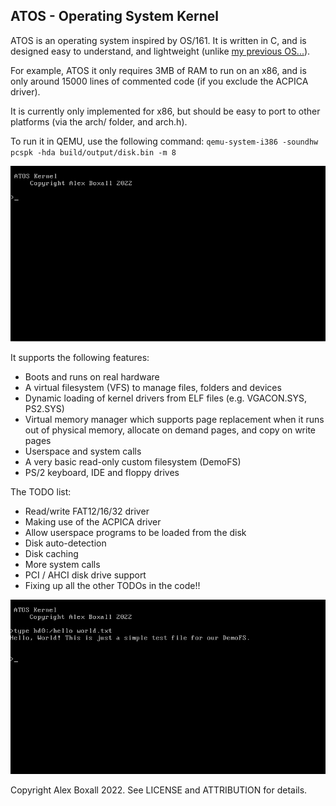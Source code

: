 ## ATOS - Operating System Kernel ##

ATOS is an operating system inspired by OS/161. It is written in C, and is designed easy to understand, and lightweight (unlike [my previous OS...](https://github.com/alexdboxall/Banana-Operating-System)). 

For example, ATOS it only requires 3MB of RAM to run on an x86, and is only around 15000 lines of commented code (if you exclude the ACPICA driver). 

It is currently only implemented for x86, but should be easy to port to other platforms (via the arch/ folder, and arch.h).

To run it in QEMU, use the following command: `qemu-system-i386 -soundhw pcspk -hda build/output/disk.bin -m 8`

![ATOS Kernel](https://github.com/alexdboxall/ATOS/blob/main/doc/img1.png "ATOS Kernel")

It supports the following features:
- Boots and runs on real hardware
- A virtual filesystem (VFS) to manage files, folders and devices
- Dynamic loading of kernel drivers from ELF files (e.g. VGACON.SYS, PS2.SYS)
- Virtual memory manager which supports page replacement when it runs out of physical memory, allocate on demand pages, and copy on write pages
- Userspace and system calls
- A very basic read-only custom filesystem (DemoFS)
- PS/2 keyboard, IDE and floppy drives

The TODO list: 
- Read/write FAT12/16/32 driver
- Making use of the ACPICA driver
- Allow userspace programs to be loaded from the disk
- Disk auto-detection
- Disk caching
- More system calls
- PCI / AHCI disk drive support
- Fixing up all the other TODOs in the code!!

![ATOS Kernel](https://github.com/alexdboxall/ATOS/blob/main/doc/img2.png "ATOS Kernel")

Copyright Alex Boxall 2022. See LICENSE and ATTRIBUTION for details.